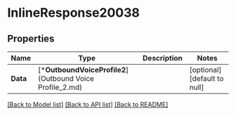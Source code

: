 # InlineResponse20038

## Properties
Name | Type | Description | Notes
------------ | ------------- | ------------- | -------------
**Data** | [***OutboundVoiceProfile2**](Outbound Voice Profile_2.md) |  | [optional] [default to null]

[[Back to Model list]](../README.md#documentation-for-models) [[Back to API list]](../README.md#documentation-for-api-endpoints) [[Back to README]](../README.md)

